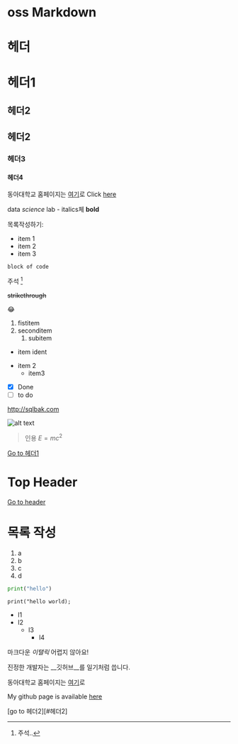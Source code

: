 # oss Markdown

# 헤더
헤더1
=============

## 헤더2
헤더2
--------------
### 헤더3
#### 헤더4

동아대학교 홈페이지는 [여기](https://www.donga.ac.kr)로
Click [here][id]

[id]: https://www.donga.ac.kr

data *science* lab - italics체
**bold**

목록작성하기:
- item 1
- item 2
- item 3

```
block of code
```

주석 [^1] 
[^1]:주석..

~~strikethrough~~

😂

1. fistitem
2. seconditem
     1. subitem


* item
  ident
- item 2
  + item3
 

- [x] Done
- [ ] to do

http://sqlbak.com


![alt text](logo.png "Title")
>인용
$E =mc^2$

<a id="anchor"></a>
[Go to 헤더1](#헤더1)

# Top Header
[Go to header](#Top-Header)

# 목록 작성
1. a
2. b
3. c
4. d

```python
print("hello")
```

`print("hello world);`

* l1
* l2
  - l3
    + l4

마크다운 *이탤릭* 어렵지 않아요!

진정한 개발자는 __깃허브__를 일기처럼 씁니다.

동아대학교 홈페이지는 [여기](https://www.donga.ac.kr)로

My github page is available [here][id]

[id]: https://www.donga.ac.kr

<a id="anchor"></a>
[go to 헤더2][#헤더2]
